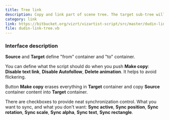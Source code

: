 ```yaml
---
title: Tree link
description: Copy and link part of scene tree. The target sub-tree will be controlled by source sub-tree.
category: link
link: https://bitbucket.org/vizrt/vizartist-script/src/master/dudin-link/dudin-link-tree/
file: dudin-link-tree.vb
---
```


<interface-description image="tree-link.png">

### Interface description

__Source__ and __Target__ define "from" container and "to" container.

You can define what the script should do when you push __Make copy__: __Disable text link__, __Disable Autofollow__, __Delete animation__. It helps to avoid flickering.

Button __Make copy__ erases everything in __Target__ container and copy __Source__ container content into __Target__ container.

There are checkboxes to provide neat synchronization control. What you want to sync, and what you don't want: __Sync active__, __Sync position__, __Sync rotation__, __Sync scale__, __Sync alpha__, __Sync text__, __Sync rectangle__.

</interface-description>
